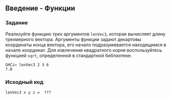 ## Введение - Функции

### Задание

Реализуйте функцию трех аргументов `lenVec3`, которая вычисляет длину трехмерного вектора. Аргументы функции задают декартовы координаты конца вектора, его начало подразумевается находящимся в начале координат. Для извлечения квадратного корня воспользуйтесь функцией `sqrt`, определенной в стандартной библиотеке.

```
GHCi> lenVec3 2 3 6
7.0
```

### Исходный код

```
lenVec3 x y z =  ???
```
